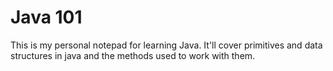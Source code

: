 # Java 101

This is my personal notepad for learning Java. It'll cover primitives and data structures in java and the methods used to work with them.
